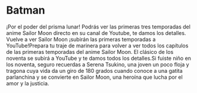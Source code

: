 # Batman


¡Por el poder del prisma lunar! Podrás ver las primeras tres temporadas del anime Sailor Moon directo en su canal de Youtube, te damos los detalles.
Vuelve a ver Sailor Moon ¡subirán las primeras temporadas a YouTube!Prepara tu traje de marinera para volver a ver todos los capítulos de las primeras temporadas del anime  Sailor Moon. El clásico de los noventa se subirá a YouTube y te damos todos los detalles.Si fuiste niño en los noventa, seguro recuerdas a Serena Tsukino, una joven un poco floja y tragona cuya vida da un giro de 180 grados cuando conoce a una gatita parlanchina y se convierte en Sailor Moon, una heroína que lucha por el amor y la justicia.
